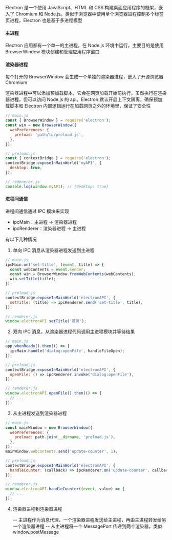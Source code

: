 Electron 是一个使用 JavaScript、HTML 和 CSS 构建桌面应用程序的框架，嵌入了 Chromium 和 Node.js。类似于浏览器中使用单个浏览器进程控制多个标签页进程，Electron 也是基于多进程模型

#### 主进程

Electron 应用都有一个单一的主进程，在 Node.js 环境中运行，主要目的是使用 BrowserWindow 模块创建和管理应用程序窗口

#### 渲染器进程

每个打开的 BrowserWindow 会生成一个单独的渲染器进程，嵌入了开源浏览器 Chromium

渲染器进程中可以添加预加载脚本，它会在网页加载开始前执行。虽然执行在渲染器进程，但可以访问 Node.js 的 api。Electron 默认开启上下文隔离，确保预加载脚本和 Electron 内部逻辑运行在加载网页之外的环境里，保证了安全性

```js
// main.js
const { BrowserWindow } = require('electron');
const win = new BrowserWindow({
  webPreferences: {
    preload: 'path/to/preload.js',
  },
});

// preload.js
const { contextBridge } = require('electron');
contextBridge.exposeInMainWorld('myAPI', {
  desktop: true,
});

// redenerer.js
console.log(window.myAPI); // {desktop: true}
```

#### 进程间通信

进程间通信通过 IPC 模块来实现

- ipcMain：主进程 -> 渲染器进程
- ipcRenderer：渲染器进程 -> 主进程

有以下几种情况

1. 单向 IPC 消息从渲染器进程发送到主进程

```js
// main.js
ipcMain.on('set-title', (event, title) => {
  const webContents = event.sender;
  const win = BrowserWindow.fromWebContents(webContents);
  win.setTitle(title);
});

// preload.js
contextBridge.exposeInMainWorld('electronAPI', {
  setTitle: (title) => ipcRenderer.send('set-title', title),
});

// renderer.js
window.electronAPI.setTitle('首页');
```

2. 双向 IPC 消息，从渲染器进程代码调用主进程模块并等待结果

```js
// main.js
app.whenReady().then(() => {
  ipcMain.handle('dialog:openFile', handleFileOpen);
});

// preload.js
contextBridge.exposeInMainWorld('electronAPI', {
  openFile: () => ipcRenderer.invoke('dialog:openFile'),
});

// renderer.js
window.electronAPI.openFile().then(() => {
  // ...
});
```

3. 从主进程发送到渲染器进程

```js
// main.js
const mainWindow = new BrowserWindow({
  webPreferences: {
    preload: path.join(__dirname, 'preload.js'),
  },
});
mainWindow.webContents.send('update-counter', 1);

// preload.js
contextBridge.exposeInMainWorld('electronAPI', {
  handleCounter: (callback) => ipcRenderer.on('update-counter', callback),
});

// renderer.js
window.electronAPI.handleCounter((event, value) => {
  // ...
});
```

4. 渲染器进程到渲染器进程

   -- 主进程作为消息代理，一个渲染器进程发送给主进程，再由主进程转发给另一个渲染器进程
   -- 从主进程将一个 MessagePort 传递到两个渲染器，类似 window.postMessage
